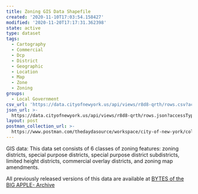 ```yaml
---
title: Zoning GIS Data Shapefile
created: '2020-11-10T17:03:54.158427'
modified: '2020-11-20T17:17:31.362398'
state: active
type: dataset
tags:
  - Cartography
  - Commercial
  - Dcp
  - District
  - Geographic
  - Location
  - Map
  - Zone
  - Zoning
groups:
  - Local Government
csv_url: 'https://data.cityofnewyork.us/api/views/r8d8-qrth/rows.csv?accessType=DOWNLOAD'
json_url: >-
  https://data.cityofnewyork.us/api/views/r8d8-qrth/rows.json?accessType=DOWNLOAD
layout: post
postman_collection_url: >-
  https://www.postman.com/thedaydasource/workspace/city-of-new-york/collection/15909983-4a23600f-00d4-46ea-a2b9-91947fef6d0d
---
```

GIS data: This data set consists of 6 classes of zoning features: zoning districts, special purpose districts, special purpose district subdistricts, limited height districts, commercial overlay districts,  and zoning map amendments.

All previously released versions of this data are available at <a href="https://www1.nyc.gov/site/planning/data-maps/open-data/bytes-archive.page?sorts[year]=0">BYTES of the BIG APPLE- Archive</a>
